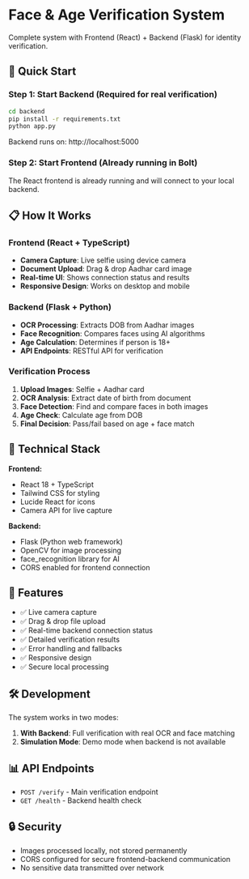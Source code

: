 
# Face & Age Verification System

Complete system with Frontend (React) + Backend (Flask) for identity verification.

## 🚀 Quick Start

### Step 1: Start Backend (Required for real verification)
```bash
cd backend
pip install -r requirements.txt
python app.py
```
Backend runs on: http://localhost:5000

### Step 2: Start Frontend (Already running in Bolt)
The React frontend is already running and will connect to your local backend.

## 📋 How It Works

### Frontend (React + TypeScript)
- **Camera Capture**: Live selfie using device camera
- **Document Upload**: Drag & drop Aadhar card image
- **Real-time UI**: Shows connection status and results
- **Responsive Design**: Works on desktop and mobile

### Backend (Flask + Python)
- **OCR Processing**: Extracts DOB from Aadhar images
- **Face Recognition**: Compares faces using AI algorithms
- **Age Calculation**: Determines if person is 18+
- **API Endpoints**: RESTful API for verification

### Verification Process
1. **Upload Images**: Selfie + Aadhar card
2. **OCR Analysis**: Extract date of birth from document
3. **Face Detection**: Find and compare faces in both images
4. **Age Check**: Calculate age from DOB
5. **Final Decision**: Pass/fail based on age + face match

## 🔧 Technical Stack

**Frontend:**
- React 18 + TypeScript
- Tailwind CSS for styling
- Lucide React for icons
- Camera API for live capture

**Backend:**
- Flask (Python web framework)
- OpenCV for image processing
- face_recognition library for AI
- CORS enabled for frontend connection

## 📱 Features

- ✅ Live camera capture
- ✅ Drag & drop file upload
- ✅ Real-time backend connection status
- ✅ Detailed verification results
- ✅ Error handling and fallbacks
- ✅ Responsive design
- ✅ Secure local processing

## 🛠️ Development

The system works in two modes:
1. **With Backend**: Full verification with real OCR and face matching
2. **Simulation Mode**: Demo mode when backend is not available

## 📊 API Endpoints

- `POST /verify` - Main verification endpoint
- `GET /health` - Backend health check

## 🔒 Security

- Images processed locally, not stored permanently
- CORS configured for secure frontend-backend communication
- No sensitive data transmitted over network
